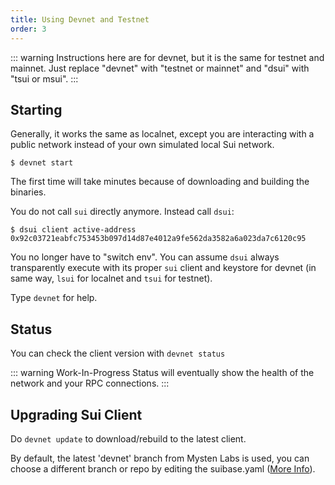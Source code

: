 ```yaml
---
title: Using Devnet and Testnet
order: 3
---
```

::: warning
Instructions here are for devnet, but it is the same for testnet and mainnet. Just replace "devnet" with "testnet or mainnet" and "dsui" with "tsui or msui".
:::

## Starting

Generally, it works the same as localnet, except you are interacting with a public network instead of your own simulated local Sui network.

```shell
$ devnet start
```
The first time will take minutes because of downloading and building the binaries.

You do not call ```sui``` directly anymore. Instead call ```dsui```:

```shell
$ dsui client active-address
0x92c03721eabfc753453b097d14d87e4012a9fe562da3582a6a023da7c6120c95
```
You no longer have to "switch env". You can assume ```dsui``` always transparently execute with its proper ```sui``` client and keystore for devnet (in same way, ```lsui``` for localnet and ```tsui``` for testnet).

Type ```devnet``` for help.
<br>

## Status
You can check the client version with ```devnet status```<br>

::: warning Work-In-Progress
Status will eventually show the health of the network and your RPC connections.
:::

## Upgrading Sui Client
Do ```devnet update``` to download/rebuild to the latest client.

By default, the latest 'devnet' branch from Mysten Labs is used, you can choose a different branch or repo by editing the suibase.yaml ([More Info]( ./configure-suibase-yaml.md#change-default-repo-and-branch )).

